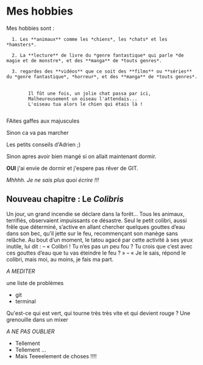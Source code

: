 # **Mes hobbies**

Mes hobbies sont :

      1. Les **animaux** comme les *chiens*, les *chats* et les *hamsters*.

      2. La **lecture** de livre du *genre fantastique* qui parle *de magie et de monstre*, et des **manga** de *touts genres*.

      3. regardes des **vidéos** que ce soit des **films** ou **séries** du *genre fantastique*, *horreur*, et des **manga** de *touts genres*.


<pre>
	<code>
		Il fût une fois, un jolie chat passa par ici,
		Malheureusement un oiseau l'attendais...
		L'oiseau tua alors le chien qui étais là !
	</code>
</pre>

FAites gaffes aux majuscules

Sinon ca va pas marcher

Les petits conseils d'Adrien ;)

Sinon apres avoir bien mangé si on allait maintenant dormir.

**OUI** j'ai envie de dormir et j'espere pas rêver de GIT.

*Mhhhh. Je ne sais plus quoi écrire !!!*

## Nouveau chapitre : Le *Colibris*

Un jour, un grand incendie se déclare dans la forêt… Tous les 
animaux, terrifiés, observaient impuissants ce désastre. Seul le 
petit colibri, aussi frêle que déterminé, s’active en allant 
chercher quelques gouttes d’eau dans son bec, qu’il jette sur le 
feu, recommençant son manège sans relâche. Au bout d’un moment, 
le tatou agacé par cette activité à ses yeux inutile, lui dit : – 
« Colibri ! Tu n’es pas un peu fou ? Tu crois que c’est avec ces 
gouttes d’eau que tu vas éteindre le feu ? » – « Je le sais, 
répond le colibri, mais moi, au moins, je fais ma part.

_A MEDITER_

une liste de problèmes
* git
* terminal  

Qu'est-ce qui est vert, qui tourne très très vite et qui devient rouge ?
Une grenouille dans un mixer


_A NE PAS OUBLIER_ 

- Tellement 
- Tellement ...
- Mais Teeeelement de choses !!!! 
